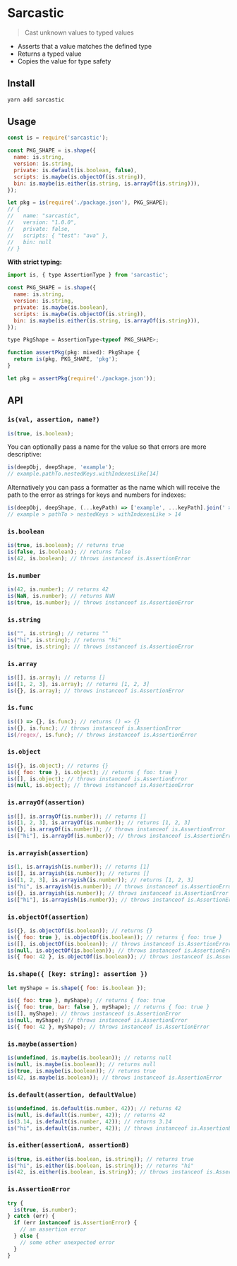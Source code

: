 # Sarcastic

> Cast unknown values to typed values

- Asserts that a value matches the defined type
- Returns a typed value
- Copies the value for type safety

## Install

```sh
yarn add sarcastic
```

## Usage

```js
const is = require('sarcastic');

const PKG_SHAPE = is.shape({
  name: is.string,
  version: is.string,
  private: is.default(is.boolean, false),
  scripts: is.maybe(is.objectOf(is.string)),
  bin: is.maybe(is.either(is.string, is.arrayOf(is.string))),
});

let pkg = is(require('./package.json'), PKG_SHAPE);
// {
//   name: "sarcastic",
//   version: "1.0.0",
//   private: false,
//   scripts: { "test": "ava" },
//   bin: null
// }
```

**With strict typing:**

```js
import is, { type AssertionType } from 'sarcastic';

const PKG_SHAPE = is.shape({
  name: is.string,
  version: is.string,
  private: is.maybe(is.boolean),
  scripts: is.maybe(is.objectOf(is.string)),
  bin: is.maybe(is.either(is.string, is.arrayOf(is.string))),
});

type PkgShape = AssertionType<typeof PKG_SHAPE>;

function assertPkg(pkg: mixed): PkgShape {
  return is(pkg, PKG_SHAPE, 'pkg');
}

let pkg = assertPkg(require('./package.json'));
```

## API

### `is(val, assertion, name?)`

```js
is(true, is.boolean);
```

You can optionally pass a name for the value so that errors are more
descriptive:

```js
is(deepObj, deepShape, 'example');
// example.pathTo.nestedKeys.withIndexesLike[14]
```

Alternatively you can pass a formatter as the name which will receive the path
to the error as strings for keys and numbers for indexes:

```js
is(deepObj, deepShape, (...keyPath) => ['example', ...keyPath].join(' > '));
// example > pathTo > nestedKeys > withIndexesLike > 14
```

### `is.boolean`

```js
is(true, is.boolean); // returns true
is(false, is.boolean); // returns false
is(42, is.boolean); // throws instanceof is.AssertionError
```

### `is.number`

```js
is(42, is.number); // returns 42
is(NaN, is.number); // returns NaN
is(true, is.number); // throws instanceof is.AssertionError
```

### `is.string`

```js
is("", is.string); // returns ""
is("hi", is.string); // returns "hi"
is(true, is.string); // throws instanceof is.AssertionError
```

### `is.array`

```js
is([], is.array); // returns []
is([1, 2, 3], is.array); // returns [1, 2, 3]
is({}, is.array); // throws instanceof is.AssertionError
```

### `is.func`

```js
is(() => {}, is.func); // returns () => {}
is({}, is.func); // throws instanceof is.AssertionError
is(/regex/, is.func); // throws instanceof is.AssertionError
```

### `is.object`

```js
is({}, is.object); // returns {}
is({ foo: true }, is.object); // returns { foo: true }
is([], is.object); // throws instanceof is.AssertionError
is(null, is.object); // throws instanceof is.AssertionError
```

### `is.arrayOf(assertion)`

```js
is([], is.arrayOf(is.number)); // returns []
is([1, 2, 3], is.arrayOf(is.number)); // returns [1, 2, 3]
is({}, is.arrayOf(is.number)); // throws instanceof is.AssertionError
is(["hi"], is.arrayOf(is.number)); // throws instanceof is.AssertionError
```

### `is.arrayish(assertion)`

```js
is(1, is.arrayish(is.number)); // returns [1]
is([], is.arrayish(is.number)); // returns []
is([1, 2, 3], is.arrayish(is.number)); // returns [1, 2, 3]
is("hi", is.arrayish(is.number)); // throws instanceof is.AssertionError
is({}, is.arrayish(is.number)); // throws instanceof is.AssertionError
is(["hi"], is.arrayish(is.number)); // throws instanceof is.AssertionError
```

### `is.objectOf(assertion)`

```js
is({}, is.objectOf(is.boolean)); // returns {}
is({ foo: true }, is.objectOf(is.boolean)); // returns { foo: true }
is([], is.objectOf(is.boolean)); // throws instanceof is.AssertionError
is(null, is.objectOf(is.boolean)); // throws instanceof is.AssertionError
is({ foo: 42 }, is.objectOf(is.boolean)); // throws instanceof is.AssertionError
```

### `is.shape({ [key: string]: assertion })`

```js
let myShape = is.shape({ foo: is.boolean });

is({ foo: true }, myShape); // returns { foo: true
is({ foo: true, bar: false }, myShape); // returns { foo: true }
is([], myShape); // throws instanceof is.AssertionError
is(null, myShape); // throws instanceof is.AssertionError
is({ foo: 42 }, myShape); // throws instanceof is.AssertionError
```

### `is.maybe(assertion)`

```js
is(undefined, is.maybe(is.boolean)); // returns null
is(null, is.maybe(is.boolean)); // returns null
is(true, is.maybe(is.boolean)); // returns true
is(42, is.maybe(is.boolean)); // throws instanceof is.AssertionError
```

### `is.default(assertion, defaultValue)`

```js
is(undefined, is.default(is.number, 42)); // returns 42
is(null, is.default(is.number, 42)); // returns 42
is(3.14, is.default(is.number, 42)); // returns 3.14
is("hi", is.default(is.number, 42)); // throws instanceof is.AssertionError
```

### `is.either(assertionA, assertionB)`

```js
is(true, is.either(is.boolean, is.string)); // returns true
is("hi", is.either(is.boolean, is.string)); // returns "hi"
is(42, is.either(is.boolean, is.string)); // throws instanceof is.AssertionError
```

### `is.AssertionError`

```js
try {
  is(true, is.number);
} catch (err) {
  if (err instanceof is.AssertionError) {
    // an assertion error
  } else {
    // some other unexpected error
  }
}
```
